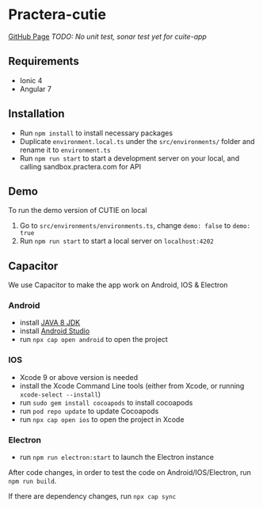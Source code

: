 # Practera-cutie

[GitHub Page](https://intersective.github.io/cutie/)
*TODO: No unit test, sonar test yet for cuite-app*

## Requirements

- Ionic 4
- Angular 7

## Installation

- Run `npm install` to install necessary packages
- Duplicate `environment.local.ts` under the `src/environments/` folder and rename it to `environment.ts`
- Run `npm run start` to start a development server on your local, and calling sandbox.practera.com for API

## Demo

To run the demo version of CUTIE on local

1. Go to `src/environments/environments.ts`, change `demo: false` to `demo: true`
1. Run `npm run start` to start a local server on `localhost:4202`

## Capacitor

We use Capacitor to make the app work on Android, IOS & Electron

### Android
 - install [JAVA 8 JDK](https://www.oracle.com/technetwork/java/javaee/downloads/jdk8-downloads-2133151.html)
 - install [Android Studio](https://developer.android.com/studio/index.html)
 - run `npx cap open android` to open the project

### IOS
 - Xcode 9 or above version is needed
 - install the Xcode Command Line tools (either from Xcode, or running `xcode-select --install`)
 - run `sudo gem install cocoapods` to install cocoapods
 - run `pod repo update` to update Cocoapods
 - run `npx cap open ios` to open the project in Xcode

### Electron
 - run `npm run electron:start` to launch the Electron instance

After code changes, in order to test the code on Android/IOS/Electron, run `npm run build`.

If there are dependency changes, run `npx cap sync`
